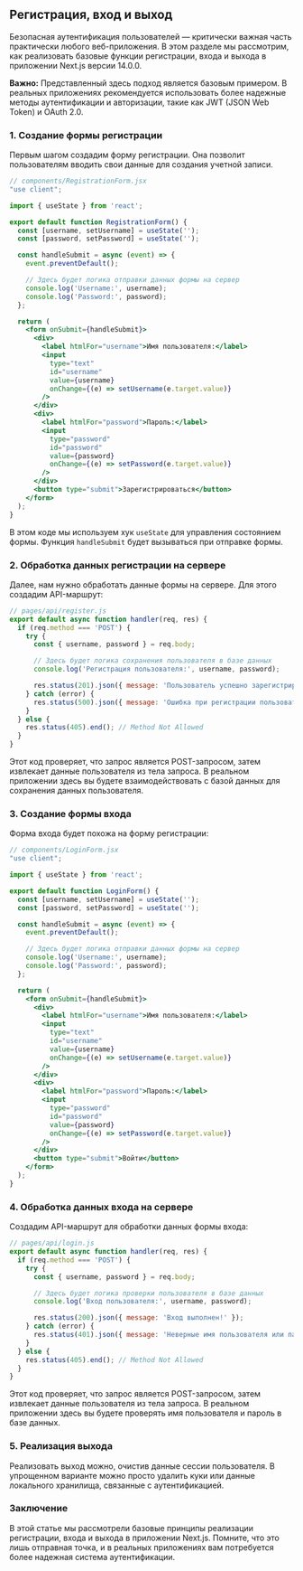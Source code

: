 ## Регистрация, вход и выход

Безопасная аутентификация пользователей — критически важная часть практически любого веб-приложения.  В этом разделе мы рассмотрим, как реализовать базовые функции регистрации, входа и выхода в приложении Next.js версии 14.0.0. 

**Важно:** Представленный здесь подход является базовым примером. В реальных приложениях рекомендуется использовать более надежные методы аутентификации и авторизации, такие как JWT (JSON Web Token) и OAuth 2.0.

###  1. Создание формы регистрации

Первым шагом создадим форму регистрации. Она позволит пользователям вводить свои данные для создания учетной записи.

```jsx
// components/RegistrationForm.jsx
"use client";

import { useState } from 'react';

export default function RegistrationForm() {
  const [username, setUsername] = useState('');
  const [password, setPassword] = useState('');

  const handleSubmit = async (event) => {
    event.preventDefault();

    // Здесь будет логика отправки данных формы на сервер
    console.log('Username:', username);
    console.log('Password:', password);
  };

  return (
    <form onSubmit={handleSubmit}>
      <div>
        <label htmlFor="username">Имя пользователя:</label>
        <input
          type="text"
          id="username"
          value={username}
          onChange={(e) => setUsername(e.target.value)}
        />
      </div>
      <div>
        <label htmlFor="password">Пароль:</label>
        <input
          type="password"
          id="password"
          value={password}
          onChange={(e) => setPassword(e.target.value)}
        />
      </div>
      <button type="submit">Зарегистрироваться</button>
    </form>
  );
}
```

В этом коде мы используем хук `useState` для управления состоянием формы. Функция `handleSubmit` будет вызываться при отправке формы. 

### 2. Обработка данных регистрации на сервере

Далее, нам нужно обработать данные формы на сервере. Для этого создадим API-маршрут:

```javascript
// pages/api/register.js
export default async function handler(req, res) {
  if (req.method === 'POST') {
    try {
      const { username, password } = req.body;

      // Здесь будет логика сохранения пользователя в базе данных
      console.log('Регистрация пользователя:', username, password);

      res.status(201).json({ message: 'Пользователь успешно зарегистрирован!' });
    } catch (error) {
      res.status(500).json({ message: 'Ошибка при регистрации пользователя' });
    }
  } else {
    res.status(405).end(); // Method Not Allowed
  }
}
```

Этот код проверяет, что запрос является POST-запросом, затем извлекает данные пользователя из тела запроса. В реальном приложении здесь вы будете взаимодействовать с базой данных для сохранения данных пользователя.

### 3. Создание формы входа

Форма входа будет похожа на форму регистрации:

```jsx
// components/LoginForm.jsx
"use client";

import { useState } from 'react';

export default function LoginForm() {
  const [username, setUsername] = useState('');
  const [password, setPassword] = useState('');

  const handleSubmit = async (event) => {
    event.preventDefault();

    // Здесь будет логика отправки данных формы на сервер
    console.log('Username:', username);
    console.log('Password:', password);
  };

  return (
    <form onSubmit={handleSubmit}>
      <div>
        <label htmlFor="username">Имя пользователя:</label>
        <input
          type="text"
          id="username"
          value={username}
          onChange={(e) => setUsername(e.target.value)}
        />
      </div>
      <div>
        <label htmlFor="password">Пароль:</label>
        <input
          type="password"
          id="password"
          value={password}
          onChange={(e) => setPassword(e.target.value)}
        />
      </div>
      <button type="submit">Войти</button>
    </form>
  );
}
```

### 4. Обработка данных входа на сервере

Создадим API-маршрут для обработки данных формы входа:

```javascript
// pages/api/login.js
export default async function handler(req, res) {
  if (req.method === 'POST') {
    try {
      const { username, password } = req.body;

      // Здесь будет логика проверки пользователя в базе данных
      console.log('Вход пользователя:', username, password);

      res.status(200).json({ message: 'Вход выполнен!' });
    } catch (error) {
      res.status(401).json({ message: 'Неверные имя пользователя или пароль' });
    }
  } else {
    res.status(405).end(); // Method Not Allowed
  }
}
```

Этот код проверяет, что запрос является POST-запросом, затем извлекает данные пользователя из тела запроса. В реальном приложении здесь вы будете проверять  имя пользователя и пароль в базе данных.

### 5.  Реализация выхода

Реализовать выход можно, очистив данные сессии пользователя. В упрощенном варианте можно просто удалить куки или данные локального хранилища, связанные с аутентификацией.

### Заключение

В этой статье мы рассмотрели базовые принципы реализации регистрации, входа и выхода в приложении Next.js. Помните, что это лишь отправная точка, и в реальных приложениях вам потребуется более надежная система аутентификации. 
